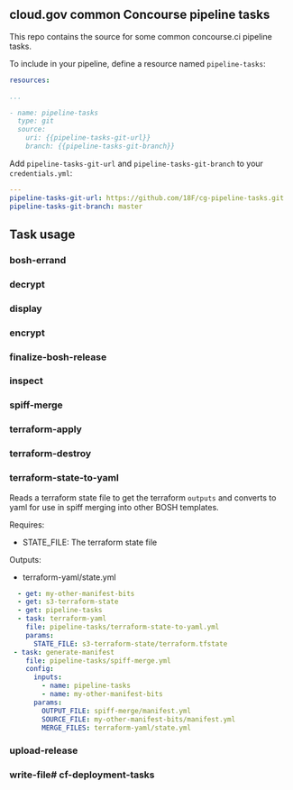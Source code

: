 ## cloud.gov common Concourse pipeline tasks

This repo contains the source for some common concourse.ci pipeline tasks.

To include in your pipeline, define a resource named `pipeline-tasks`:
```yaml
resources:

...

- name: pipeline-tasks
  type: git
  source:
    uri: {{pipeline-tasks-git-url}}
    branch: {{pipeline-tasks-git-branch}}
```

Add `pipeline-tasks-git-url` and `pipeline-tasks-git-branch` to your `credentials.yml`:

```yaml
---
pipeline-tasks-git-url: https://github.com/18F/cg-pipeline-tasks.git
pipeline-tasks-git-branch: master
```

## Task usage
### bosh-errand
### decrypt
### display
### encrypt
### finalize-bosh-release
### inspect
### spiff-merge
### terraform-apply
### terraform-destroy
### terraform-state-to-yaml
Reads a terraform state file to get the terraform `outputs` and converts to yaml for use in spiff merging into other BOSH templates.

Requires:
 - STATE_FILE: The terraform state file

Outputs:
 - terraform-yaml/state.yml

```yaml
  - get: my-other-manifest-bits
  - get: s3-terraform-state
  - get: pipeline-tasks
  - task: terraform-yaml
    file: pipeline-tasks/terraform-state-to-yaml.yml
    params:
      STATE_FILE: s3-terraform-state/terraform.tfstate
 - task: generate-manifest
    file: pipeline-tasks/spiff-merge.yml
    config:
      inputs:
        - name: pipeline-tasks
        - name: my-other-manifest-bits
      params:
        OUTPUT_FILE: spiff-merge/manifest.yml
        SOURCE_FILE: my-other-manifest-bits/manifest.yml
        MERGE_FILES: terraform-yaml/state.yml

```
### upload-release
### write-file# cf-deployment-tasks
